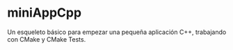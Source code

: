 # miniAppCpp

Un esqueleto básico para empezar una pequeña aplicación C++, trabajando con CMake y CMake Tests.
